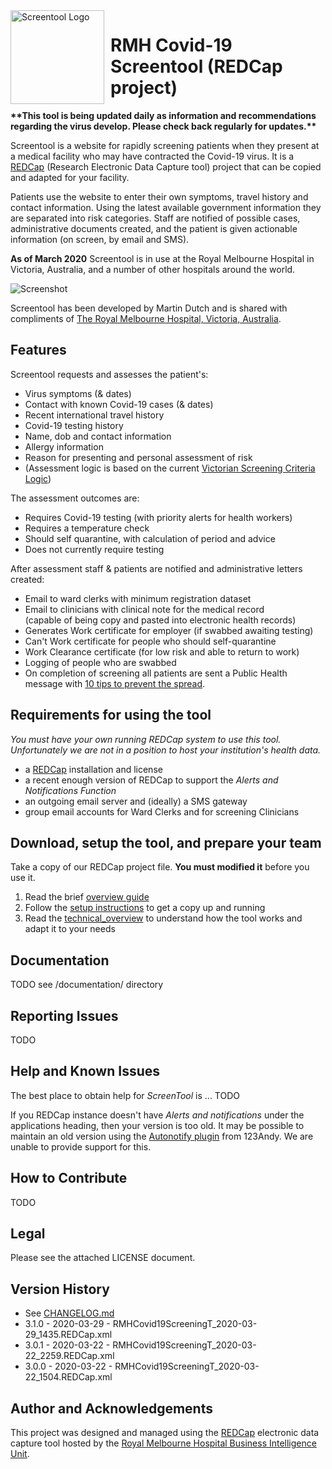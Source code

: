 <img width="150" height="150" align="left" style="float: left; margin: 0 10px 0 0;" alt="Screentool Logo" src="https://user-images.githubusercontent.com/62467480/77226293-519d0700-6bcb-11ea-985d-654e1dbe955f.png?sanitize=true">

# RMH Covid-19 Screentool (REDCap project)

**\*\*This tool is being updated daily as information and recommendations regarding the virus develop. Please check back regularly for updates.\*\***


Screentool is a website for rapidly screening patients when they present at a medical facility who may have contracted the Covid-19 virus. It is a [REDCap](https://projectredcap.org/software/) (Research Electronic Data Capture tool) project that can be copied and adapted for your facility.

Patients use the website to enter their own symptoms, travel history and contact information.
Using the latest available government information they are separated into risk categories.
Staff are notified of possible cases, administrative documents created, and the patient is given actionable information (on screen, by email and SMS).

**As of March 2020** Screentool is in use at the Royal Melbourne Hospital in Victoria, Australia, and a number of other hospitals around the world.

![Screenshot](https://user-images.githubusercontent.com/62467480/77226182-6d53dd80-6bca-11ea-8757-e47d094f45f4.png)

Screentool has been developed by Martin Dutch and is shared with compliments of [The Royal Melbourne Hospital, Victoria, Australia](https://www.thermh.org.au/).


## Features

Screentool requests and assesses the patient's:

- Virus symptoms (& dates)
- Contact with known Covid-19 cases (& dates)
- Recent international travel history
- Covid-19 testing history
- Name, dob and contact information
- Allergy information
- Reason for presenting and personal assessment of risk
- (Assessment logic is based on the current [Victorian Screening Criteria Logic](https://www.dhhs.vic.gov.au/health-services-and-general-practitioners-coronavirus-disease-covid-19))

The assessment outcomes are:

- Requires Covid-19 testing (with priority alerts for health workers)
- Requires a temperature check
- Should self quarantine, with calculation of period and advice
- Does not currently require testing


After assessment staff & patients are notified and administrative letters created:

- Email to ward clerks with minimum registration dataset
- Email to clinicians with clinical note for the medical record<br/>(capable of being copy and pasted into electronic health records)
- Generates Work certificate for employer (if swabbed awaiting testing)
- Can't Work certificate for people who should self-quarantine
- Work Clearance certificate (for low risk and able to return to work)
- Logging of people who are swabbed
- On completion of screening all patients are sent a Public Health message with [10 tips to prevent the spread](https://www.dhhs.vic.gov.au/sites/default/files/documents/202003/Reduce%20your%20risk%20of%20coronavirus_Poster.pdf).


## Requirements for using the tool

*You must have your own running REDCap system to use this tool. Unfortunately we are not in a position to host your institution's health data.*

- a [REDCap](https://projectredcap.org/software/) installation and license
- a recent enough version of REDCap to support the *Alerts and Notifications Function*
- an outgoing email server and (ideally) a SMS gateway
- group email accounts for Ward Clerks and for screening Clinicians


## Download, setup the tool, and prepare your team

Take a copy of our REDCap project file. **You must modified it** before you use it.

1. Read the brief [overview guide](https://github.com/rmhcovid/screentool/blob/master/documentation/overview_START_HERE.md)
2. Follow the [setup instructions](https://github.com/rmhcovid/screentool/blob/master/documentation/setup_instructions.md) to get a copy up and running
3. Read the [technical_overview](https://github.com/rmhcovid/screentool/blob/master/documentation/technical_overview.md) to understand how the tool works and adapt it to your needs


## Documentation

TODO see /documentation/ directory

## Reporting Issues

TODO

## Help and Known Issues

The best place to obtain help for *ScreenTool* is ... TODO 

If you REDCap instance doesn't have *Alerts and notifications* under the applications heading, then your version is too old. 
It may be possible to maintain an old version using the [Autonotify plugin](https://github.com/123andy/redcap-plugin-autonotify) from 123Andy. We are unable to provide support for this.

## How to Contribute

TODO

## Legal

Please see the attached LICENSE document.

## Version History

- See  [CHANGELOG.md](https://github.com/rmhcovid/screentool/blob/master/CHANGELOG.md)
- 3.1.0 - 2020-03-29 - RMHCovid19ScreeningT_2020-03-29_1435.REDCap.xml
- 3.0.1 - 2020-03-22 - RMHCovid19ScreeningT_2020-03-22_2259.REDCap.xml
- 3.0.0 - 2020-03-22 - RMHCovid19ScreeningT_2020-03-22_1504.REDCap.xml

## Author and Acknowledgements

This project was designed and managed using the [REDCap](https://projectredcap.org/software/) electronic data capture tool
hosted by the [Royal Melbourne Hospital Business Intelligence Unit](https://www.thermh.org.au/).
